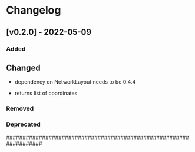 # Changelog

## [v0.2.0] - 2022-05-09

### Added

## Changed

- dependency on NetworkLayout needs to be 0.4.4

- returns list of coordinates

### Removed

### Deprecated

###################################################################
